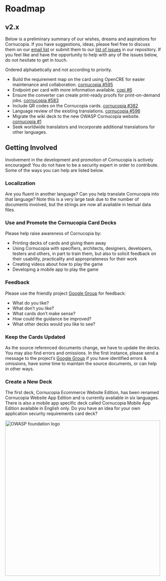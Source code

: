 # Roadmap

## v2.x

Below is a preliminary summary of our wishes, dreams and aspirations for Cornucopia. If you have suggestions, ideas, please feel free to discuss them on our [email list](https://groups.google.com/a/owasp.org/g/cornucopia-project 'OWASP Cornucopia google mailing list [external]') or submit them to our [list of issues](https://github.com/OWASP/cornucopia/issues 'OWASP Cornucopia Github issues [external]') in our repository. 
If you feel like and have the opportunity to help with any of the issues below, do not hesitate to get in touch.

Ordered alphabetically and not according to priority.

- Build the requirement map on the card using OpenCRE for easier maintenance and collaboration. [cornucopia #595](https://github.com/OWASP/cornucopia/issues/595 'OWASP Cornucopia Github issue [external]')
- Endpoint per card with more information available. [copi #6](https://github.com/secure-delivery/copi/issues/6 'OWASP copi issue [external]')
- Ensure the converter can create print-ready proofs for print-on-demand jobs. [cornucopia #583](https://github.com/OWASP/cornucopia/issues/583 'OWASP Cornucopia Github issue [external]')
- Include QR codes on the Cornucopia cards. [cornucopia #382](https://github.com/OWASP/cornucopia/issues/382 'OWASP Cornucopia Github issue [external]')
- Language review of the existing translations. [cornucopia #596](https://github.com/OWASP/cornucopia/issues/596 'OWASP Cornucopia Github issue [external]')
- Migrate the wiki deck to the new OWASP Cornucopia website. [cornucopia #1](https://github.com/OWASP/www-project-cornucopia/issues/1 'OWASP Cornucopia Github issue [external]')
- Seek worldwide translators and incorporate additional translations for other languages.

## Getting Involved

Involvement in the development and promotion of Cornucopia is actively encouraged! You do not have to be a security expert in order to contribute. Some of the ways you can help are listed below.

### Localization

Are you fluent in another language? Can you help translate Cornucopia into that language? Note this is a very large task due to the number of documents involved, but the strings are now all available in textual data files.

### Use and Promote the Cornucopia Card Decks

Please help raise awareness of Cornucopia by:


- Printing decks of cards and giving them away
- Using Cornucopia with specifiers, architects, designers, developers, testers and others, in part to train them, but also to solicit feedback on their usability, practicality and appropriateness for their work
- Creating videos about how to play the game
- Developing a mobile app to play the game


### Feedback

Please use the friendly project [Google Group](https://groups.google.com/a/owasp.org/forum/#!forum/cornucopia-project 'OWASP Cornucopia google mailing list [external]') for feedback:

- What do you like?
- What don’t you like?
- What cards don’t make sense?
- How could the guidance be improved?
- What other decks would you like to see?

### Keep the Cards Updated

As the source referenced documents change, we have to update the decks. You may also find errors and omissions. In the first instance, please send a message to the project’s [Google Group](https://groups.google.com/a/owasp.org/forum/#!forum/cornucopia-project 'OWASP Cornucopia google mailing list [external]') if you have identified errors &amp; omissions, have some time to maintain the source documents, or can help in other ways.

### Create a New Deck

The first deck, Cornucopia Ecommerce Website Edition, has been renamed Cornucopia Website App Edition and is currently available in six languages. There is also a mobile app specific deck called Cornucopia Mobile App Edition available in English only. Do you have an idea for your own application security requirements card deck?

<img title="OWASP Foundation logo" alt="OWASP foundation logo" src="/images/owasp-logo.png" width="500vw"/>